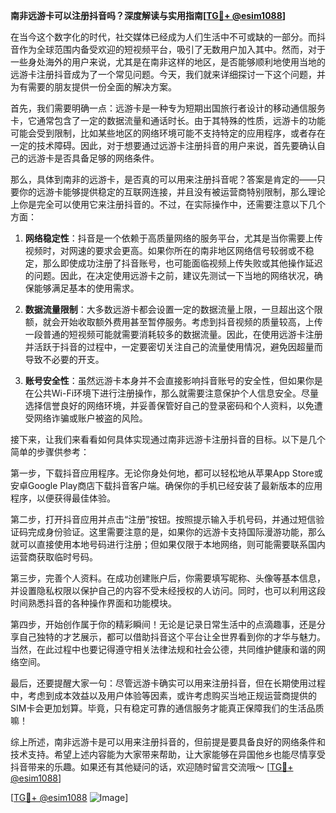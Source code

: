 **南非远游卡可以注册抖音吗？深度解读与实用指南[[TG💪+ @esim1088](https://t.me/s/esim1088)]**

在当今这个数字化的时代，社交媒体已经成为人们生活中不可或缺的一部分。而抖音作为全球范围内备受欢迎的短视频平台，吸引了无数用户加入其中。然而，对于一些身处海外的用户来说，尤其是在南非这样的地区，是否能够顺利地使用当地的远游卡注册抖音成为了一个常见问题。今天，我们就来详细探讨一下这个问题，并为有需要的朋友提供一份全面的解决方案。

首先，我们需要明确一点：远游卡是一种专为短期出国旅行者设计的移动通信服务卡，它通常包含了一定的数据流量和通话时长。由于其特殊的性质，远游卡的功能可能会受到限制，比如某些地区的网络环境可能不支持特定的应用程序，或者存在一定的技术障碍。因此，对于想要通过远游卡注册抖音的用户来说，首先要确认自己的远游卡是否具备足够的网络条件。

那么，具体到南非的远游卡，是否真的可以用来注册抖音呢？答案是肯定的——只要你的远游卡能够提供稳定的互联网连接，并且没有被运营商特别限制，那么理论上你是完全可以使用它来注册抖音的。不过，在实际操作中，还需要注意以下几个方面：

1. **网络稳定性**：抖音是一个依赖于高质量网络的服务平台，尤其是当你需要上传视频时，对网速的要求会更高。如果你所在的南非地区网络信号较弱或不稳定，那么即使成功注册了抖音账号，也可能面临视频上传失败或其他操作延迟的问题。因此，在决定使用远游卡之前，建议先测试一下当地的网络状况，确保能够满足基本的使用需求。

2. **数据流量限制**：大多数远游卡都会设置一定的数据流量上限，一旦超出这个限额，就会开始收取额外费用甚至暂停服务。考虑到抖音视频的质量较高，上传一段普通的短视频可能就需要消耗较多的数据流量。因此，在使用远游卡注册并活跃于抖音的过程中，一定要密切关注自己的流量使用情况，避免因超量而导致不必要的开支。

3. **账号安全性**：虽然远游卡本身并不会直接影响抖音账号的安全性，但如果你是在公共Wi-Fi环境下进行注册操作，那么就需要注意保护个人信息安全。尽量选择信誉良好的网络环境，并妥善保管好自己的登录密码和个人资料，以免遭受网络诈骗或账户被盗的风险。

接下来，让我们来看看如何具体实现通过南非远游卡注册抖音的目标。以下是几个简单的步骤供参考：

第一步，下载抖音应用程序。无论你身处何地，都可以轻松地从苹果App Store或安卓Google Play商店下载抖音客户端。确保你的手机已经安装了最新版本的应用程序，以便获得最佳体验。

第二步，打开抖音应用并点击“注册”按钮。按照提示输入手机号码，并通过短信验证码完成身份验证。这里需要注意的是，如果你的远游卡支持国际漫游功能，那么就可以直接使用本地号码进行注册；但如果仅限于本地网络，则可能需要联系国内运营商获取临时号码。

第三步，完善个人资料。在成功创建账户后，你需要填写昵称、头像等基本信息，并设置隐私权限以保护自己的内容不受未经授权的人访问。同时，也可以利用这段时间熟悉抖音的各种操作界面和功能模块。

第四步，开始创作属于你的精彩瞬间！无论是记录日常生活中的点滴趣事，还是分享自己独特的才艺展示，都可以借助抖音这个平台让全世界看到你的才华与魅力。当然，在此过程中也要记得遵守相关法律法规和社会公德，共同维护健康和谐的网络空间。

最后，还要提醒大家一句：尽管远游卡确实可以用来注册抖音，但在长期使用过程中，考虑到成本效益以及用户体验等因素，或许考虑购买当地正规运营商提供的SIM卡会更加划算。毕竟，只有稳定可靠的通信服务才能真正保障我们的生活品质嘛！

综上所述，南非远游卡是可以用来注册抖音的，但前提是要具备良好的网络条件和技术支持。希望上述内容能为大家带来帮助，让大家能够在异国他乡也能尽情享受抖音带来的乐趣。如果还有其他疑问的话，欢迎随时留言交流哦～ [[TG💪+ @esim1088](https://t.me/s/esim1088)] 

[[TG💪+ @esim1088](https://t.me/s/esim1088) ![Image](https://i.postimg.cc/4NQfJmqS/Snipaste-2025-05-13-00-14-12.png)]